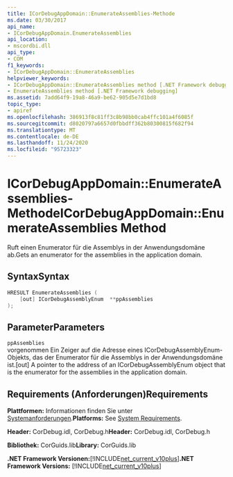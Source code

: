 ```yaml
---
title: ICorDebugAppDomain::EnumerateAssemblies-Methode
ms.date: 03/30/2017
api_name:
- ICorDebugAppDomain.EnumerateAssemblies
api_location:
- mscordbi.dll
api_type:
- COM
f1_keywords:
- ICorDebugAppDomain::EnumerateAssemblies
helpviewer_keywords:
- ICorDebugAppDomain::EnumerateAssemblies method [.NET Framework debugging]
- EnumerateAssemblies method [.NET Framework debugging]
ms.assetid: 7add64f9-19a8-46a9-be62-905d5e7d1bd8
topic_type:
- apiref
ms.openlocfilehash: 386913f8c81ff3c8b98bb0cab4ffc101a4f6085f
ms.sourcegitcommit: d8020797a6657d0fbbdff362b80300815f682f94
ms.translationtype: MT
ms.contentlocale: de-DE
ms.lasthandoff: 11/24/2020
ms.locfileid: "95723323"
---
```

# <a name="icordebugappdomainenumerateassemblies-method"></a><span data-ttu-id="ead2d-102">ICorDebugAppDomain::EnumerateAssemblies-Methode</span><span class="sxs-lookup"><span data-stu-id="ead2d-102">ICorDebugAppDomain::EnumerateAssemblies Method</span></span>

<span data-ttu-id="ead2d-103">Ruft einen Enumerator für die Assemblys in der Anwendungsdomäne ab.</span><span class="sxs-lookup"><span data-stu-id="ead2d-103">Gets an enumerator for the assemblies in the application domain.</span></span>  
  
## <a name="syntax"></a><span data-ttu-id="ead2d-104">Syntax</span><span class="sxs-lookup"><span data-stu-id="ead2d-104">Syntax</span></span>  
  
```cpp  
HRESULT EnumerateAssemblies (  
    [out] ICorDebugAssemblyEnum  **ppAssemblies  
);  
```  
  
## <a name="parameters"></a><span data-ttu-id="ead2d-105">Parameter</span><span class="sxs-lookup"><span data-stu-id="ead2d-105">Parameters</span></span>  

 `ppAssemblies`  
 <span data-ttu-id="ead2d-106">vorgenommen Ein Zeiger auf die Adresse eines ICorDebugAssemblyEnum-Objekts, das der Enumerator für die Assemblys in der Anwendungsdomäne ist.</span><span class="sxs-lookup"><span data-stu-id="ead2d-106">[out] A pointer to the address of an ICorDebugAssemblyEnum object that is the enumerator for the assemblies in the application domain.</span></span>  
  
## <a name="requirements"></a><span data-ttu-id="ead2d-107">Requirements (Anforderungen)</span><span class="sxs-lookup"><span data-stu-id="ead2d-107">Requirements</span></span>  

 <span data-ttu-id="ead2d-108">**Plattformen:** Informationen finden Sie unter [Systemanforderungen](../../get-started/system-requirements.md).</span><span class="sxs-lookup"><span data-stu-id="ead2d-108">**Platforms:** See [System Requirements](../../get-started/system-requirements.md).</span></span>  
  
 <span data-ttu-id="ead2d-109">**Header:** CorDebug.idl, CorDebug.h</span><span class="sxs-lookup"><span data-stu-id="ead2d-109">**Header:** CorDebug.idl, CorDebug.h</span></span>  
  
 <span data-ttu-id="ead2d-110">**Bibliothek:** CorGuids.lib</span><span class="sxs-lookup"><span data-stu-id="ead2d-110">**Library:** CorGuids.lib</span></span>  
  
 <span data-ttu-id="ead2d-111">**.NET Framework Versionen:**[!INCLUDE[net_current_v10plus](../../../../includes/net-current-v10plus-md.md)]</span><span class="sxs-lookup"><span data-stu-id="ead2d-111">**.NET Framework Versions:** [!INCLUDE[net_current_v10plus](../../../../includes/net-current-v10plus-md.md)]</span></span>
